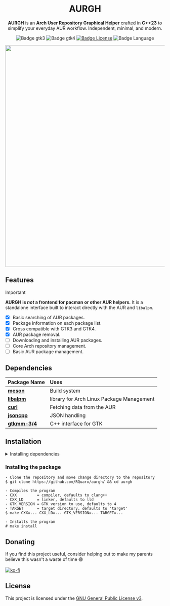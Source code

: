 <div align=center>

# AURGH

**AURGH** is an **Arch User Repository Graphical Helper**
crafted in **C++23** to simplify your everyday AUR workflow.
Independent, minimal, and modern.

![Badge gtk3]
![Badge gtk4]
[![Badge License]][License]
![Badge Language]

<img src=https://github.com/user-attachments/assets/c9ad8212-6e43-493f-94d9-ddb37c222c5c width=700></img>

</div>

## Features

> [!IMPORTANT]
> **AURGH is _not_ a frontend for pacman or other AUR helpers.**
> It is a standalone interface built to interact directly with the AUR and `libalpm`.

- [x] Basic searching of AUR packages.
- [x] Package information on each package list.
- [x] Cross compatible with GTK3 and GTK4.
- [x] AUR package removal.
- [ ] Downloading and installing AUR packages.
- [ ] Core Arch repository management.
- [ ] Basic AUR package management.

## Dependencies

| Package Name                                                  | Uses                                      |
|:--------------------------------------------------------------|:------------------------------------------|
| **[meson](https://mesonbuild.com/)**                          | Build system                              |
| **[libalpm](https://man.archlinux.org/man/libalpm.3)**        | library for Arch Linux Package Management |
| **[curl](https://curl.se/)**                                  | Fetching data from the AUR                |
| **[jsoncpp](https://github.com/open-source-parsers/jsoncpp)** | JSON handling                             |
| **[gtkmm-3/4](https://gtkmm.gnome.org/en/)**                  | C++ interface for GTK                     |

## Installation

<details>
<summary>Installing dependencies</summary>

For gtk3 builds
```bash
root# pacman -S - < required-gtk3.txt
```
or for gtk4 builds
```bash
root# pacman -S - < required-gtk4.txt
```

</details>

### Installing the package

```console
- Clone the repository and move change directory to the repository
$ git clone https://github.com/RQuarx/aurgh/ && cd aurgh

- Compiles the program
- CXX         = compiler, defaults to clang++
- CXX_LD      = linker, defaults to lld
- GTK_VERSION = GTK version to use, defaults to 4
- TARGET      = target directory, defaults to 'target'
$ make CXX=... CXX_LD=... GTK_VERSION=... TARGET=...

- Installs the program
# make install
```

## Donating

If you find this project useful, consider helping out to make my parents believe this wasn't a waste of time 😄
<br>
<br>
[![ko-fi](https://ko-fi.com/img/githubbutton_sm.svg)](https://ko-fi.com/I2I11ERX5G)

## License
This project is licensed under the [GNU General Public License v3](COPYING).

[License]: COPYING

[Badge Workflow]: https://github.com/RQuarx/aurgh/actions/workflows/check_build.yml/badge.svg
[Badge gtk3]: https://github.com/RQuarx/aurgh/actions/workflows/gtk3_build.yml/badge.svg
[Badge gtk4]: https://github.com/RQuarx/aurgh/actions/workflows/gtk4_build.yml/badge.svg
[Badge Language]: https://img.shields.io/github/languages/top/RQuarx/aurgh
[Badge License]: https://img.shields.io/github/license/RQuarx/aurgh

